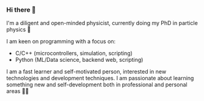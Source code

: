 ### Hi there 👋

I'm a diligent and open-minded physicist, currently doing my PhD in particle physics 🔬

I am keen on programming with a focus on:
- C/C++ (microcontrollers, simulation, scripting)
- Python (ML/Data science, backend web, scripting)


I am a fast learner and self-motivated person, interested in new technologies and development techniques. I am passionate about learning something new and self-development both in professional and personal areas 📖🧘



<!-- <p><img align="left" src="https://github-readme-stats.vercel.app/api/top-langs?username=kravchenmd&show_icons=true&theme=dark&locale=en&layout=compact" alt="GitHub stats" height="160" /></p>
<p><img align="center" src="https://github-readme-stats.vercel.app/api?username=kravchenmd&show_icons=true&theme=dark&locale=en&hide_border=true" alt="GitHub stats" height="160"/></p>

<h3 align="left">Connect with me:</h3>
<p align="left">
<a href="https://linkedin.com/in/kravchenmd" target="blank"><img align="center" src="https://raw.githubusercontent.com/rahuldkjain/github-profile-readme-generator/master/src/images/icons/Social/linked-in-alt.svg" alt="kravchenmd" height="30" width="40" /></a>
<a href="https://github.com/kravchenmd" target="blank"><img align="center" src="https://github.com/fluidicon.png" alt="kravchenmd" height="30" width="30" /></a>
</p> -->



<!--[Github stats](https://github-readme-stats.vercel.app/api?username=kravchenmd)-->


<!--
**kravchenmd/kravchenmd** is a ✨ _special_ ✨ repository because its `README.md` (this file) appears on your GitHub profile.

Here are some ideas to get you started:

- 🔭 I’m currently working on ...
- 🌱 I’m currently learning ...
- 👯 I’m looking to collaborate on ...
- 🤔 I’m looking for help with ...
- 💬 Ask me about ...
- 📫 How to reach me: ...
- 😄 Pronouns: ...
- ⚡ Fun fact: ...
-->
